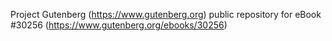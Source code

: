 Project Gutenberg (https://www.gutenberg.org) public repository for eBook #30256 (https://www.gutenberg.org/ebooks/30256)
